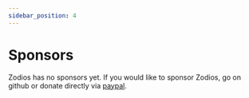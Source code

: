 ```yaml
---
sidebar_position: 4
---
```


# Sponsors

Zodios has no sponsors yet. If you would like to sponsor Zodios, go on github or donate directly via [paypal](https://www.paypal.me/ecyrbe).
